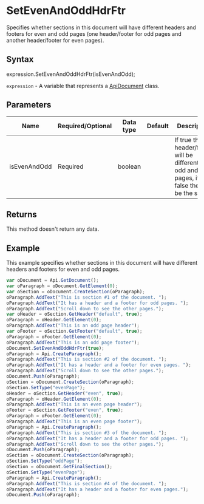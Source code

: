 # SetEvenAndOddHdrFtr

Specifies whether sections in this document will have different headers and footers for even andodd pages (one header/footer for odd pages and another header/footer for even pages).

## Syntax

expression.SetEvenAndOddHdrFtr(isEvenAndOdd);

`expression` - A variable that represents a [ApiDocument](../ApiDocument.md) class.

## Parameters

| **Name** | **Required/Optional** | **Data type** | **Default** | **Description** |
| ------------- | ------------- | ------------- | ------------- | ------------- |
| isEvenAndOdd | Required | boolean |  | If true the header/footer will be different for odd and even pages, if false they will be the same. |

## Returns

This method doesn't return any data.

## Example

This example specifies whether sections in this document will have different headers and footers for even and odd pages.

```javascript
var oDocument = Api.GetDocument();
var oParagraph = oDocument.GetElement(0);
var oSection = oDocument.CreateSection(oParagraph);
oParagraph.AddText("This is section #1 of the document. ");
oParagraph.AddText("It has a header and a footer for odd pages. ");
oParagraph.AddText("Scroll down to see the other pages.");
var oHeader = oSection.GetHeader("default", true);
oParagraph = oHeader.GetElement(0);
oParagraph.AddText("This is an odd page header");
var oFooter = oSection.GetFooter("default", true);
oParagraph = oFooter.GetElement(0);
oParagraph.AddText("This is an odd page footer");
oDocument.SetEvenAndOddHdrFtr(true);
oParagraph = Api.CreateParagraph();
oParagraph.AddText("This is section #2 of the document. ");
oParagraph.AddText("It has a header and a footer for even pages. ");
oParagraph.AddText("Scroll down to see the other pages.");
oDocument.Push(oParagraph);
oSection = oDocument.CreateSection(oParagraph);
oSection.SetType("evenPage");
oHeader = oSection.GetHeader("even", true);
oParagraph = oHeader.GetElement(0);
oParagraph.AddText("This is an even page header");
oFooter = oSection.GetFooter("even", true);
oParagraph = oFooter.GetElement(0);
oParagraph.AddText("This is an even page footer");
oParagraph = Api.CreateParagraph();
oParagraph.AddText("This is section #3 of the document. ");
oParagraph.AddText("It has a header and a footer for odd pages. ");
oParagraph.AddText("Scroll down to see the other pages.");
oDocument.Push(oParagraph);
oSection = oDocument.CreateSection(oParagraph);
oSection.SetType("oddPage");
oSection = oDocument.GetFinalSection();
oSection.SetType("evenPage");
oParagraph = Api.CreateParagraph();
oParagraph.AddText("This is section #4 of the document. ");
oParagraph.AddText("It has a header and a footer for even pages.");
oDocument.Push(oParagraph);

```
